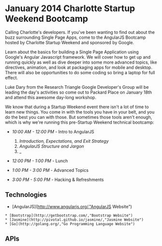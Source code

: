 January 2014 Charlotte Startup Weekend Bootcamp
=================================================

Calling Charlotte's developers. If you've been wanting to find out about the buzz surrounding Single Page Apps, come to the AngularJS Bootcamp hosted by Charlotte Startup Weekend and sponsored by Google.

Learn about the basics for building a Single Page Application using Google's Angular Javascript framework. We will cover how to get up and running quickly as well as dive deeper into some more advanced topics, like directives, animation, and look at packaging apps for mobile and desktop. There will also be opportunities to do some coding so bring a laptop for full effect.

Luke Dary from the Research Triangle Google Developer's Group will be leading the day's activities so come out to Packard Place on January 18th and attend this awesome day-long workshop.

We know that during a Startup Weekend event there isn't a lot of time to learn new things. You come in with the tools you have in your belt, and you do the best you can with those. But sometimes those tools aren't enough, which is why we're running this pre-Startup Weekend technical bootcamp:

* _10:00 AM - 12:00 PM_ - Intro to AngularJS

    1. _Introduction, Expectations, and Exit Strategy_
    2. _AngularJS Structure and Jargon_
    3. _

* _12:00 PM - 1:00 PM_ - Lunch
* _1:00 PM - 3:00 PM_ - Advanced Topics
* _3:00 PM - 5:00 PM_ - Hacking & Refreshments


Technologies
-------------

* [AngularJS](http://www.angularjs.org/,"AngularJS Website")

```
* [Bootstrap](http://getbootstrap.com/,"Bootstrap Website")
* [Jasmine](http://pivotal.github.io/jasmine/,"Jasmine Website")
* [Go](http://golang.org/,"Go Programming Language Website")
```

APIs
-----
